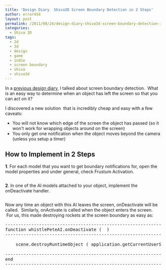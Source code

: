 ```yaml
---
title: 'Design Diary  Shiva3D Screen Boundary Detection in 2 Steps'
author: error454
layout: post
permalink: /2011/08/24/design-diary-shiva3d-screen-boundary-detection-in-2-steps/
categories:
  - Shiva 3D
tags:
  - 2d
  - 3d
  - design
  - game
  - indie
  - screen boundary
  - shiva
  - shiva3d
---
```

In a <a href="http://mobilecoder.wordpress.com/2011/07/07/design-diary-shiva-3d-camera-implementation-for-2d-in-3d/" target="_blank">previous design diary</a>, I talked about screen boundary detection.  What is an easy way to determine when an object has left the screen so that you can act on it?

I discovered a new solution  that is incredibly cheap and easy with a few caveats:

*   You will not know which edge of the screen the object has passed (so it won't work for wrapping objects around on the screen)
*   You only get one notification when the object moves beyond the camera (unless you setup a timer)



## How to Implement in 2 Steps

<strong>1</strong>. For each model that you want to get boundary notifications for, open the model properties and under general, check Frustum Activation.

<img src='{{ site.url }}/assets/uploads/2011/08/frustum.jpg' alt=''>

**2**. In one of the AI models attached to your object, implement the onDeactivate handler.

<a href='{{ site.url }}/assets/uploads/2011/08/frustum.jpg'><img src='{{ site.url }}/assets/uploads/2011/08/ondeactivate.jpg' alt=''></a>

Now any time an object with this AI leaves the screen, onDeactivate will be called.  Similarly, onActivate is called when the object enters the screen.  For us, this made destroying rockets at the screen boundary as easy as:

<pre>--------------------------------------------------------------------------------
function whistlePeteAI.onDeactivate (  )
--------------------------------------------------------------------------------

	scene.destroyRuntimeObject ( application.getCurrentUserScene ( ), this.getObject ( ) )

--------------------------------------------------------------------------------
end
--------------------------------------------------------------------------------
</pre>